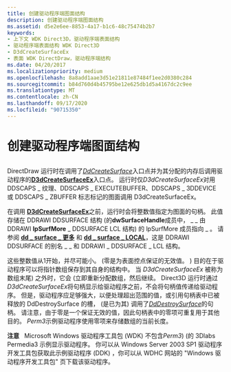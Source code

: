 ```yaml
---
title: 创建驱动程序端图面结构
description: 创建驱动程序端图面结构
ms.assetid: d5e2e6ee-8853-4a17-b1c6-48c75474b2b7
keywords:
- 上下文 WDK Direct3D，驱动程序端表面结构
- 驱动程序端表面结构 WDK Direct3D
- D3dCreateSurfaceEx
- 表面 WDK DirectDraw，驱动程序端结构
ms.date: 04/20/2017
ms.localizationpriority: medium
ms.openlocfilehash: 8a8add1aae3d51e21811e87484f1ee2d0380c284
ms.sourcegitcommit: b84d760d4b45795be12e625db1d5a4167dc2c9ee
ms.translationtype: MT
ms.contentlocale: zh-CN
ms.lasthandoff: 09/17/2020
ms.locfileid: "90715350"
---
```

# <a name="creating-driver-side-surface-structures"></a>创建驱动程序端图面结构


## <span id="ddk_creating_driver_side_surface_structures_gg"></span><span id="DDK_CREATING_DRIVER_SIDE_SURFACE_STRUCTURES_GG"></span>


DirectDraw 运行时在调用了[*DdCreateSurface*](/previous-versions/windows/hardware/drivers/ff549263(v=vs.85))入口点并为其分配的内存后调用驱动程序的[**D3dCreateSurfaceEx**](/windows/win32/api/ddrawint/nc-ddrawint-pdd_createsurfaceex)入口点。 运行时仅*D3dCreateSurfaceEx*对用 DDSCAPS \_ 纹理、DDSCAPS \_ EXECUTEBUFFER、DDSCAPS \_ 3DDEVICE 或 DDSCAPS \_ ZBUFFER 标志标记的图面调用 D3dCreateSurfaceEx。

在调用 [**D3dCreateSurfaceEx**](/windows/win32/api/ddrawint/nc-ddrawint-pdd_createsurfaceex)之前，运行时会将整数值指定为图面的句柄。 此值存储在 DDRAWI DDSURFACE 结构 (的**dwSurfaceHandle**成员中， \_ \_ 由 DDRAWI **lpSurfMore** \_ DDSURFACE LCL 结构) 的 lpSurfMore 成员指向 \_ 。 请参阅 [**dd \_ surface \_ 更多**](/windows/win32/api/ddrawint/ns-ddrawint-_dd_surface_more) 和 [**dd \_ surface \_ LOCAL**](/windows/win32/api/ddrawint/ns-ddrawint-_dd_surface_local)，这是 DDRAWI DDSURFACE 的别名 \_ \_ 和 DDRAWI \_ DDSURFACE \_ LCL 结构。

这些整数值从1开始，并尽可能小。  (零是为表面控点保证的无效值。 ) 目的在于驱动程序可以将指针数组保存到其自身的结构中。 当 *D3dCreateSurfaceEx* 被称为数组末尾) 之外时，它会 (立即重新分配数组，然后继续。 Direct3D 运行时通过 *D3dCreateSurfaceEx*将句柄显示给驱动程序之前，不会将句柄值传递给驱动程序。 但是，驱动程序应足够强大，以便处理超出范围的值，或引用句柄表中已被释放的 DdDestroySurface 的槽， (是已为其) 调用了[*DdDestroySurface*](/windows/win32/api/ddrawint/nc-ddrawint-pdd_surfcb_destroysurface)的句柄。 请注意，由于零是一个保证无效的值，因此句柄表中的零项可重复用于其他目的。 *Perm3*示例驱动程序使用零项来存储数组的当前长度。

**注意**   Microsoft Windows 驱动程序工具包 (WDK) 不包含*Perm3*)  (的 3Dlabs Permedia3 示例显示驱动程序。 你可以从 Windows Server 2003 SP1 驱动程序开发工具包获取此示例驱动程序 (DDK) ，你可以从 WDHC 网站的 "Windows 驱动程序开发工具包" 页下载该驱动程序。

 

 


